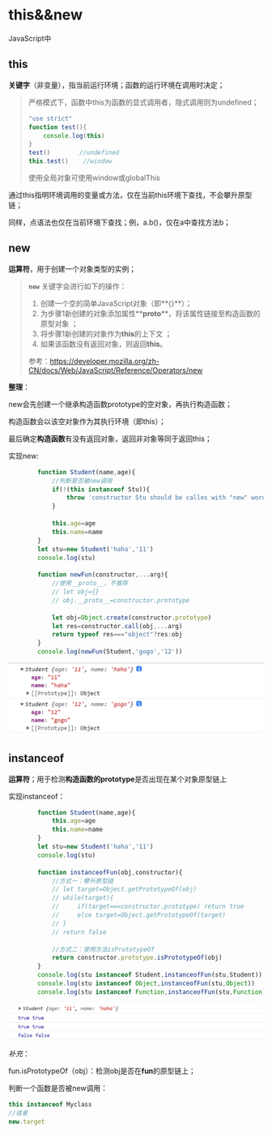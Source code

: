 # this&&new

JavaScript中

## this

**关键字**（非变量），指当前运行环境；函数的运行环境在调用时决定；

> 严格模式下，函数中this为函数的显式调用者，隐式调用则为undefined；
> 
> ```js
> "use strict"
> function test(){
>     console.log(this)
> }
> test()        //undefined
> this.test()    //window
> ```
> 
> 使用全局对象可使用window或globalThis

通过this指明环境调用的变量或方法，仅在当前this环境下查找，不会攀升原型链；

同样，点语法也仅在当前环境下查找；例，a.b()，仅在a中查找方法b；

## new

**运算符**，用于创建一个对象类型的实例；

> **`new`** 关键字会进行如下的操作：
> 
> 1. 创建一个空的简单JavaScript对象（即**{}**）；
> 2. 为步骤1新创建的对象添加属性**__proto__**，将该属性链接至构造函数的原型对象 ；
> 3. 将步骤1新创建的对象作为**this**的上下文 ；
> 4. 如果该函数没有返回对象，则返回**this**。
> 
> 参考：https://developer.mozilla.org/zh-CN/docs/Web/JavaScript/Reference/Operators/new

**整理**：

new会先创建一个继承构造函数prototype的空对象，再执行构造函数；

构造函数会以该空对象作为其执行环境（即this）；

最后确定**构造函数**有没有返回对象，返回非对象等同于返回this；

实现new:

```js
        function Student(name,age){
            //判断是否被new调用
            if(!(this instanceof Stu)){
                throw 'constructor Stu should be calles with "new" word'
            }

            this.age=age
            this.name=name
        }
        let stu=new Student('haha','11')
        console.log(stu)

        function newFun(constructor,...arg){
            //使用__proto__，不推荐
            // let obj={}
            // obj.__proto__=constructor.prototype

            let obj=Object.create(constructor.prototype)
            let res=constructor.call(obj,...arg)
            return typeof res==="object"?res:obj
        }
        console.log(newFun(Student,'gogo','12'))
```

![new](./img/newFun.png)

## instanceof

**运算符**；用于检测**构造函数的prototype**是否出现在某个对象原型链上

实现instanceof：

```js
        function Student(name,age){
            this.age=age
            this.name=name
        }
        let stu=new Student('haha','11')
        console.log(stu)

        function instanceofFun(obj,constructor){
            //方式一：攀升原型链
            // let target=Object.getPrototypeOf(obj)
            // while(target){
            //     if(target===constructor.prototype) return true
            //     else target=Object.getPrototypeOf(target)
            // }
            // return false

            //方式二：使用方法isPrototypeOf
            return constructor.prototype.isPrototypeOf(obj)
        }
        console.log(stu instanceof Student,instanceofFun(stu,Student))
        console.log(stu instanceof Object,instanceofFun(stu,Object))
        console.log(stu instanceof Function,instanceofFun(stu,Function))
```

![instance](./img/instanceofFun.png)

*补充*：

fun.isPrototypeOf（obj）：检测obj是否在**fun**的原型链上；



判断一个函数是否被new调用：

```js
this instanceof Myclass
//或者 
new.target
```